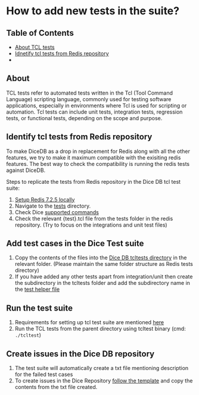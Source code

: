 # How to add new tests in the suite?

## Table of Contents

- [About TCL tests](#about)
- [Idnetify tcl tests from Redis repository](#idnetify-tcl-tests-from-redis-repository)
- 

## About

TCL tests refer to automated tests written in the Tcl (Tool Command Language) scripting language, commonly used for testing software applications, especially in environments where Tcl is used for scripting or automation. Tcl tests can include unit tests, integration tests, regression tests, or functional tests, depending on the scope and purpose.

## Identify tcl tests from Redis repository

To make DiceDB as a drop in replacement for Redis along with all the other features, we try to make it maximum compatible with the exisiting redis features. The best way to check the compatibility is running the redis tests against DiceDB.

Steps to replicate the tests from Redis repository in the Dice DB tcl test suite:

1. [Setup Redis 7.2.5 locally](https://gist.github.com/arpitbbhayani/94aedf279349303ed7394197976b6843)
2. Navigate to the [tests](https://github.com/redis/redis/tree/unstable/tests) directory.
3. Check Dice [supported commands](https://github.com/DiceDB/dice/blob/master/internal/eval/commands.go)
4. Check the relevant {test}.tcl file from the tests folder in the redis repository. (Try to focus on the integrations and unit test files)

## Add test cases in the Dice Test suite

1. Copy the contents of the files into the [Dice DB tcltests directory](https://github.com/AshwinKul28/dice-tests/tree/main/tcltests) in the relevant folder. (Please maintain the same folder structure as Redis tests directory)
2. If you have added any other tests apart from integration/unit then create the subdirectory in the tcltests folder and add the subdirectory name in the [test helper file](https://github.com/AshwinKul28/dice-tests/blob/main/tcltests/test_helper.tcl#L23)

## Run the test suite

1. Requirements for setting up tcl test suite are mentioned [here](https://github.com/AshwinKul28/dice-tests/blob/main/README.md#prerequisites)
2. Run the TCL tests from the parent directory using tcltest binary (cmd: `./tcltest`)

## Create issues in the Dice DB repository

1. The test suite will automatically create a txt file mentioning description for the failed test cases
2. To create issues in the Dice Repository [follow the template](https://github.com/DiceDB/dice/issues/new?assignees=&labels=&projects=&template=report_command_bug_tcl.md&title=Inconsistent+%60%7BCMD%7D%60%3A+%3CDescribe+the+error+in+one+concise+line%3E) and copy the contents from the txt file created.
